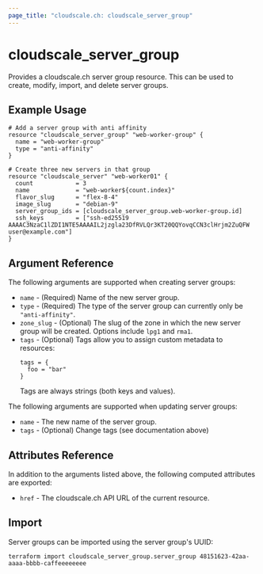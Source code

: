 ```yaml
---
page_title: "cloudscale.ch: cloudscale_server_group"
---
```


# cloudscale\_server\_group

Provides a cloudscale.ch server group resource. This can be used to create, modify, import, and delete server groups.

## Example Usage

```hcl
# Add a server group with anti affinity
resource "cloudscale_server_group" "web-worker-group" {
  name = "web-worker-group"
  type = "anti-affinity"
}

# Create three new servers in that group
resource "cloudscale_server" "web-worker01" {
  count            = 3
  name             = "web-worker${count.index}"
  flavor_slug      = "flex-8-4"
  image_slug       = "debian-9"
  server_group_ids = [cloudscale_server_group.web-worker-group.id]
  ssh_keys         = ["ssh-ed25519 AAAAC3NzaC1lZDI1NTE5AAAAIL2jzgla23DfRVLQr3KT20QQYovqCCN3clHrjm2ZuQFW user@example.com"]
}
```

## Argument Reference

The following arguments are supported when creating server groups:

* `name` - (Required) Name of the new server group.
* `type` - (Required) The type of the server group can currently only be `"anti-affinity"`.
* `zone_slug` - (Optional) The slug of the zone in which the new server group will be created. Options include `lpg1` and `rma1`.
* `tags` - (Optional) Tags allow you to assign custom metadata to resources:
  ```
  tags = {
    foo = "bar"
  }
  ```
  Tags are always strings (both keys and values).

The following arguments are supported when updating server groups:

* `name` -  The new name of the server group.
* `tags` - (Optional) Change tags (see documentation above)

## Attributes Reference

In addition to the arguments listed above, the following computed attributes are exported:

* `href` - The cloudscale.ch API URL of the current resource.


## Import

Server groups can be imported using the server group's UUID:

```
terraform import cloudscale_server_group.server_group 48151623-42aa-aaaa-bbbb-caffeeeeeeee
```
